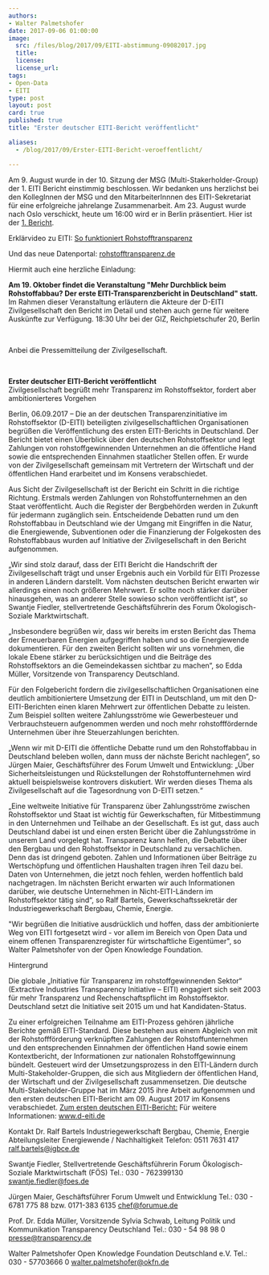 ```yaml
---
authors: 
- Walter Palmetshofer
date: 2017-09-06 01:00:00
image:
  src: /files/blog/2017/09/EITI-abstimmung-09082017.jpg
  title: 
  license:
  license_url: 
tags:
- Open-Data
- EITI
type: post
layout: post
card: true
published: true
title: "Erster deutscher EITI-Bericht veröffentlicht" 

aliases:
  - /blog/2017/09/Erster-EITI-Bericht-veroeffentlicht/

---
```


Am 9. August wurde in der 10. Sitzung der MSG (Multi-Stakerholder-Group) der 1. EITI Bericht einstimmig beschlossen. Wir bedanken uns herzlichst bei den KollegInnen der MSG und den MitarbeiterInnnen des EITI-Sekretariat für eine erfolgreiche jahrelange Zusammenarbeit. Am 23. August wurde nach Oslo verschickt, heute um 16:00 wird er in Berlin präsentiert. Hier ist der [1. Bericht](www.d-eiti.de/wp-content/uploads/2017/08/1_D-EITI_Bericht_-fuer_-2016.pdf).

Erklärvideo zu EITI: [So funktioniert Rohstofftransparenz](https://www.facebook.com/EITIDeutschland/videos/254272028419241/)

Und das neue Datenportal: [rohstofftransparenz.de](rohstofftransparenz.de) 

Hiermit auch eine herzliche Einladung: 

<b> Am 19. Oktober findet die Veranstaltung "Mehr Durchblick beim Rohstoffabbau? Der erste EITI-Transparenzbericht in Deutschland" statt.</b><br>
Im Rahmen dieser Veranstaltung erläutern die Akteure der D-EITI Zivilgesellschaft den Bericht im Detail und stehen auch gerne für weitere Auskünfte zur Verfügung.
18:30 Uhr bei der GIZ, Reichpietschufer 20, Berlin

<br>


Anbei die Pressemitteilung der Zivilgesellschaft.


<br>

<b> Erster deutscher EITI-Bericht veröffentlicht</b><br>
Zivilgesellschaft begrüßt mehr Transparenz im Rohstoffsektor, fordert aber ambitionierteres Vorgehen

Berlin, 06.09.2017 – Die an der deutschen Transparenzinitiative im Rohstoffsektor (D-EITI) beteiligten zivilgesellschaftlichen Organisationen begrüßen die Veröffentlichung des ersten EITI-Berichts in Deutschland. Der Bericht bietet einen Überblick über den deutschen Rohstoffsektor und legt Zahlungen von rohstoffgewinnenden Unternehmen an die öffentliche Hand sowie die entsprechenden Einnahmen staatlicher Stellen offen. Er wurde von der Zivilgesellschaft gemeinsam mit Vertretern der Wirtschaft und der öffentlichen Hand erarbeitet und im Konsens verabschiedet. 

Aus Sicht der Zivilgesellschaft ist der Bericht ein Schritt in die richtige Richtung. Erstmals werden Zahlungen von Rohstoffunternehmen an den Staat veröffentlicht. Auch die Register der Bergbehörden werden in Zukunft für jedermann zugänglich sein. Entscheidende Debatten rund um den Rohstoffabbau in Deutschland wie der Umgang mit Eingriffen in die Natur, die Energiewende, Subventionen oder die Finanzierung der Folgekosten des Rohstoffabbaus wurden auf Initiative der Zivilgesellschaft in den Bericht aufgenommen. 

„Wir sind stolz darauf, dass der EITI Bericht die Handschrift der Zivilgesellschaft trägt und unser Ergebnis auch ein Vorbild für EITI Prozesse in anderen Ländern darstellt. Vom nächsten deutschen Bericht erwarten wir allerdings einen noch größeren Mehrwert. Er sollte noch stärker darüber hinausgehen, was an anderer Stelle sowieso schon veröffentlicht ist“, so Swantje Fiedler, stellvertretende Geschäftsführerin des Forum Ökologisch-Soziale Marktwirtschaft.

„Insbesondere begrüßen wir, dass wir bereits im ersten Bericht das Thema der Erneuerbaren Energien aufgegriffen haben und so die Energiewende dokumentieren. Für den zweiten Bericht sollten wir uns vornehmen, die lokale Ebene stärker zu berücksichtigen und die Beiträge des Rohstoffsektors an die Gemeindekassen sichtbar zu machen“, so Edda Müller, Vorsitzende von Transparency Deutschland.

Für den Folgebericht fordern die zivilgesellschaftlichen Organisationen eine deutlich ambitioniertere Umsetzung der EITI in Deutschland, um mit den D-EITI-Berichten einen klaren Mehrwert zur öffentlichen Debatte zu leisten. Zum Beispiel sollten weitere Zahlungsströme wie Gewerbesteuer und Verbrauchsteuern aufgenommen werden und noch mehr rohstofffördernde Unternehmen über ihre Steuerzahlungen berichten.

„Wenn wir mit D-EITI die öffentliche Debatte rund um den Rohstoffabbau in Deutschland beleben wollen, dann muss der nächste Bericht nachlegen“, so Jürgen Maier, Geschäftsführer des Forum Umwelt und Entwicklung: „Über Sicherheitsleistungen und Rückstellungen der Rohstoffunternehmen wird aktuell beispielsweise kontrovers diskutiert. Wir werden dieses Thema als Zivilgesellschaft auf die Tagesordnung von D-EITI setzen.“

„Eine weltweite Initiative für Transparenz über Zahlungsströme zwischen Rohstoffsektor und Staat ist wichtig für Gewerkschaften, für Mitbestimmung in den Unternehmen und Teilhabe an der Gesellschaft. Es ist gut, dass auch Deutschland dabei ist und einen ersten Bericht über die Zahlungsströme in unserem Land vorgelegt hat. Transparenz kann helfen, die Debatte über den Bergbau und den Rohstoffsektor in Deutschland zu versachlichen. Denn das ist dringend geboten. Zahlen und Informationen über Beiträge zu Wertschöpfung und öffentlichen Haushalten tragen ihren Teil dazu bei. Daten von Unternehmen, die jetzt noch fehlen, werden hoffentlich bald nachgetragen. Im nächsten Bericht erwarten wir auch Informationen darüber, wie deutsche Unternehmen in Nicht-EITI-Ländern im Rohstoffsektor tätig sind“, so Ralf Bartels, Gewerkschaftssekretär der Industriegewerkschaft Bergbau, Chemie, Energie.

"Wir begrüßen die Initiative ausdrücklich und hoffen, dass der ambitionierte Weg von EITI fortgesetzt wird - vor allem im Bereich von Open Data und einem offenen Transparenzregister für wirtschaftliche Eigentümer", so Walter Palmetshofer von der Open Knowledge Foundation.

Hintergrund

Die globale „Initiative für Transparenz im rohstoffgewinnenden Sektor“ (Extractive Industries Transparency Initiative – EITI) engagiert sich seit 2003 für mehr Transparenz und Rechenschaftspflicht im Rohstoffsektor. Deutschland setzt die Initiative seit 2015 um und hat Kandidaten-Status. 

Zu einer erfolgreichen Teilnahme am EITI-Prozess gehören jährliche Berichte gemäß EITI-Standard. Diese bestehen aus einem Abgleich von mit der Rohstoffförderung verknüpften Zahlungen der Rohstoffunternehmen und den entsprechenden Einnahmen der öffentlichen Hand sowie einem Kontextbericht, der Informationen zur nationalen Rohstoffgewinnung bündelt. Gesteuert wird der Umsetzungsprozess in den EITI-Ländern durch Multi-Stakeholder-Gruppen, die sich aus Mitgliedern der öffentlichen Hand, der Wirtschaft und der Zivilgesellschaft zusammensetzen. Die deutsche Multi-Stakeholder-Gruppe hat im März 2015 ihre Arbeit aufgenommen und den ersten deutschen EITI-Bericht am 09. August 2017 im Konsens verabschiedet. 
[Zum ersten deutschen EITI-Bericht:](www.d-eiti.de/wp-content/uploads/2017/08/1_D-EITI_Bericht_-fuer_-2016.pdf)
Für weitere Informationen: www.d-eiti.de

Kontakt
Dr. Ralf Bartels
Industriegewerkschaft Bergbau, Chemie, Energie
Abteilungsleiter Energiewende / Nachhaltigkeit
Telefon: 0511 7631 417
ralf.bartels@igbce.de

Swantje Fiedler, Stellvertretende Geschäftsführerin
Forum Ökologisch-Soziale Marktwirtschaft (FÖS)
Tel.: 030 - 762399130
swantje.fiedler@foes.de

Jürgen Maier, Geschäftsführer 
Forum Umwelt und Entwicklung
Tel.: 030 - 6781 775 88 bzw. 0171-383 6135
chef@forumue.de

Prof. Dr. Edda Müller, Vorsitzende
Sylvia Schwab, Leitung Politik und Kommunikation
Transparency Deutschland
Tel.: 030 - 54 98 98 0 
presse@transparency.de

Walter Palmetshofer
Open Knowledge Foundation Deutschland e.V.
Tel.: 030 - 57703666 0
walter.palmetshofer@okfn.de
